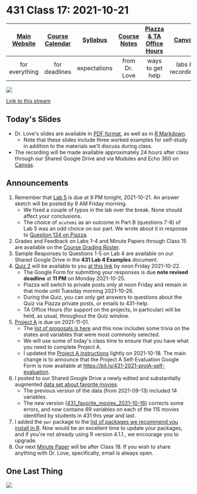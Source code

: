 # 431 Class 17: 2021-10-21

[Main Website](https://thomaselove.github.io/431/) | [Course Calendar](https://thomaselove.github.io/431/calendar.html) | [Syllabus](https://thomaselove.github.io/431-2021-syllabus/) | [Course Notes](https://thomaselove.github.io/431-notes/) | [Piazza & TA Office Hours](https://thomaselove.github.io/431/contact.html) | [Canvas](https://canvas.case.edu) | [Data and Code](https://github.com/THOMASELOVE/431-data)
:-----------: | :--------------: | :----------: | :---------: | :-------------: | :-----------: | :------------:
for everything | for deadlines | expectations | from Dr. Love | ways to get help | labs & recordings | for downloads

![](https://github.com/THOMASELOVE/431-2021/blob/main/classes/class17/images/laderas_2021-10-15a.PNG)

[Link to this stream](https://twitter.com/tladeras/status/1449171307770253314?s=21)

## Today's Slides

- Dr. Love's slides are available in [PDF format](https://github.com/THOMASELOVE/431-2021/blob/main/classes/class17/431-class17-slides.pdf), as well as in [R Markdown](https://github.com/THOMASELOVE/431-2021/blob/main/classes/class17/431-class17-slides.Rmd). 
    - Note that these slides include three worked examples for self-study in addition to the materials we'll discuss during class.
- The recording will be made available approximately 24 hours after class through our Shared Google Drive and via Modules and Echo 360 on [Canvas](https://canvas.case.edu).

## Announcements

1. Remember that [Lab 5](https://github.com/THOMASELOVE/431-2021/tree/main/labs/lab05) is due at 9 PM tonight, 2021-10-21. An answer sketch will be posted by 9 AM Friday morning.
    - We fixed a couple of typos in the lab over the break. None should affect your conclusions.
    - The choice of `acutemi` as an outcome in Part B (questions 7-8) of Lab 5 was an odd choice on our part. We wrote about it in response to [Question 124 on Piazza](https://piazza.com/class/kseogqdhsbk1cr?cid=124).
3. Grades and Feedback on Labs 1-4 and Minute Papers through Class 15 are available on the [Course Grading Roster](https://bit.ly/431-2021-grades).
4. Sample Responses to Questions 1-5 on Lab 4 are available on our Shared Google Drive in the **431 Lab 4 Examples** document.
5. [Quiz 2](https://github.com/THOMASELOVE/431-2021/tree/main/quizzes/quiz2) will be available to you [at this link](https://github.com/THOMASELOVE/431-2021/tree/main/quizzes/quiz2) by noon Friday 2021-10-22.  
    - The Google Form for submitting your responses is due **note revised deadline** at **11 PM** on Monday 2021-10-25.
    - Piazza will switch to private posts only at noon Friday and remain in that mode until Tuesday morning 2021-10-26.
    - During the Quiz, you can only get answers to questions about the Quiz via Piazza private posts, or emails to 431-help.
    - TA Office Hours (for support on the projects, in particular) will be held, as usual, throughout the Quiz window.
6. [Project A](https://thomaselove.github.io/431-2021-projectA/) is due on 2021-11-01.
    - The [list of proposals is here](https://github.com/THOMASELOVE/431-2021/blob/main/projectA/proposals.md) and this now includes some trivia on the states and variables that were most commonly selected.
    - We will use some of today's class time to ensure that you have what you need to complete Project A.
    - I updated the [Project A instructions](https://thomaselove.github.io/431-2021-projectA/) lightly on 2021-10-18. The main change is to announce that the Project A Self-Evaluation Google Form is now available at https://bit.ly/431-2021-projA-self-evaluation.
7. I posted to our Shared Google Drive a newly edited and substantially augmented [data set about favorite movies](https://github.com/THOMASELOVE/431-2021/blob/main/classes/movies/README.md#new-and-amplified-data-set).
    - The previous version of the data (from 2021-09-13) included 14 variables. 
    - The new version ([431_favorite_movies_2021-10-16](https://docs.google.com/spreadsheets/u/1/d/1t4668vGN-97284uWbH154LQHmj8p90hkIlafPOjnIcQ/edit?usp=sharing)) corrects some errors, and now contains 69 variables on each of the 115 movies identified by students in 431 this year and last.
8. I added the `pwr` package to the [list of packages we recommend you install in R](https://thomaselove.github.io/431/r_packages.html). Now would be an excellent time to update your packages, and if you're not already using R version 4.1.1., we encourage you to upgrade.
9. Our next [Minute Paper](https://github.com/THOMASELOVE/431-2021/blob/main/minutepapers) will be after Class 18. If you wish to share anything with Dr. Love, specifically, email is always open.

## One Last Thing

![](https://github.com/THOMASELOVE/431-2021/blob/main/classes/class17/images/laderas_2021-10-15b.PNG)

